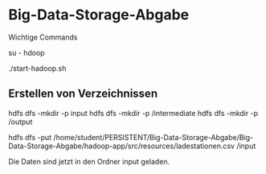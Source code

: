 # Big-Data-Storage-Abgabe

Wichtige Commands 

 su - hdoop

./start-hadoop.sh

## Erstellen von Verzeichnissen
hdfs dfs -mkdir -p input
hdfs dfs -mkdir -p /intermediate
hdfs dfs -mkdir -p /output

hdfs dfs -put /home/student/PERSISTENT/Big-Data-Storage-Abgabe/Big-Data-Storage-Abgabe/hadoop-app/src/resources/ladestationen.csv /input

Die Daten sind jetzt in den Ordner input geladen.

